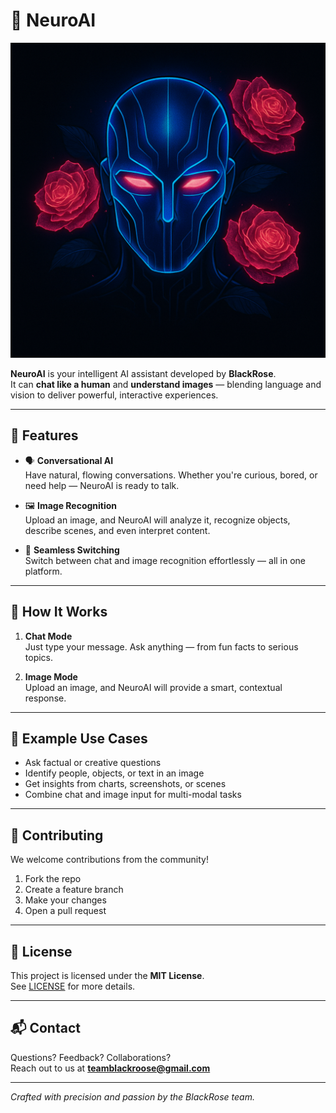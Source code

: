 # 🧠 NeuroAI

![NeuroAI](logo.png)

**NeuroAI** is your intelligent AI assistant developed by **BlackRose**.  
It can **chat like a human** and **understand images** — blending language and vision to deliver powerful, interactive experiences.

---

## 🚀 Features

- 🗣️ **Conversational AI**  
  Have natural, flowing conversations. Whether you're curious, bored, or need help — NeuroAI is ready to talk.

- 🖼️ **Image Recognition**  
  Upload an image, and NeuroAI will analyze it, recognize objects, describe scenes, and even interpret content.

- 🔁 **Seamless Switching**  
  Switch between chat and image recognition effortlessly — all in one platform.

---

## 📸 How It Works

1. **Chat Mode**  
   Just type your message. Ask anything — from fun facts to serious topics.

2. **Image Mode**  
   Upload an image, and NeuroAI will provide a smart, contextual response.

---

## 🧪 Example Use Cases

- Ask factual or creative questions  
- Identify people, objects, or text in an image  
- Get insights from charts, screenshots, or scenes  
- Combine chat and image input for multi-modal tasks  

---

## 🤝 Contributing

We welcome contributions from the community!

1. Fork the repo  
2. Create a feature branch  
3. Make your changes  
4. Open a pull request  

---

## 📄 License

This project is licensed under the **MIT License**.  
See [LICENSE](LICENSE) for more details.

---

## 📬 Contact

Questions? Feedback? Collaborations?  
Reach out to us at **teamblackroose@gmail.com**

---

*Crafted with precision and passion by the BlackRose team.*

